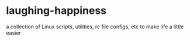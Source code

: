 laughing-happiness
==================

a collection of Linux scripts, utilities, rc file configs, etc to make life a little easier
